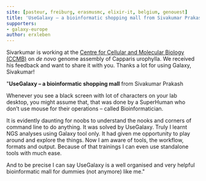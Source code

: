 ```yaml
---
site: [pasteur, freiburg, erasmusmc, elixir-it, belgium, genouest]
title: 'UseGalaxy – a bioinformatic shopping mall from Sivakumar Prakash'
supporters:
- galaxy-europe
author: erxleben
---
```


Sivarkumar is working at the [Centre for Cellular and Molecular Biology (CCMB)](https://www.ccmb.res.in) on *de novo* genome assembly of Capparis urophylla. We received his feedback and want to share it with you. Thanks a lot for using Galaxy, Sivakumar!

 "**UseGalaxy – a bioinformatic shopping mall**
from Sivakumar Prakash

Whenever you see a black screen with lot of characters on your lab desktop, you might assume that, that was done by a SuperHuman who don’t use mouse for their operations – called Bioinformatician.

It is evidently daunting for noobs to understand the nooks and corners of command line to do anything. It was solved by UseGalaxy. Truly I learnt NGS analyses using Galaxy tool only. It had given me opportunity to play around and explore the things. Now I am aware of tools, the workflow, formats and output. Because of that trainings I can even use standalone tools with much ease.

And to be precise I can say UseGalaxy is a well organised and very helpful bioinformatic mall for dummies (not anymore) like me."
